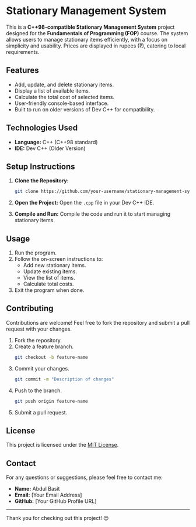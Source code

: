 # Stationary Management System

This is a **C++98-compatible Stationary Management System** project designed for the **Fundamentals of Programming (FOP)** course. The system allows users to manage stationary items efficiently, with a focus on simplicity and usability. Prices are displayed in rupees (₹), catering to local requirements.

## Features

- Add, update, and delete stationary items.
- Display a list of available items.
- Calculate the total cost of selected items.
- User-friendly console-based interface.
- Built to run on older versions of Dev C++ for compatibility.

## Technologies Used

- **Language:** C++ (C++98 standard)
- **IDE:** Dev C++ (Older Version)

## Setup Instructions

1. **Clone the Repository:**
   ```bash
   git clone https://github.com/your-username/stationary-management-system.git
   ```
2. **Open the Project:**
   Open the `.cpp` file in your Dev C++ IDE.

3. **Compile and Run:**
   Compile the code and run it to start managing stationary items.

## Usage

1. Run the program.
2. Follow the on-screen instructions to:
   - Add new stationary items.
   - Update existing items.
   - View the list of items.
   - Calculate total costs.
3. Exit the program when done.

## Contributing

Contributions are welcome! Feel free to fork the repository and submit a pull request with your changes.

1. Fork the repository.
2. Create a feature branch.
   ```bash
   git checkout -b feature-name
   ```
3. Commit your changes.
   ```bash
   git commit -m "Description of changes"
   ```
4. Push to the branch.
   ```bash
   git push origin feature-name
   ```
5. Submit a pull request.

## License

This project is licensed under the [MIT License](LICENSE).

## Contact

For any questions or suggestions, please feel free to contact me:

- **Name:** Abdul Basit  
- **Email:** [Your Email Address]  
- **GitHub:** [Your GitHub Profile URL]

---

Thank you for checking out this project! 😊
